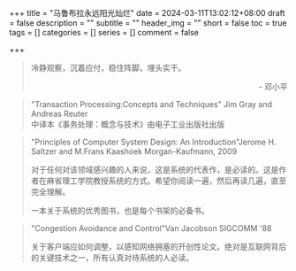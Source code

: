 +++
title = "马鲁布拉永远阳光灿烂"
date = 2024-03-11T13:02:12+08:00
draft = false
description = ""
subtitle = ""
header_img = ""
short = false
toc = true
tags = []
categories = []
series = []
comment = false

+++


> 冷静观察，沉着应付，稳住阵脚，埋头实干。
> <p align="right">- 邓小平</p>

> "Transaction Processing:Concepts and Techniques" Jim Gray and Andreas Reuter<br>
> 中译本《事务处理：概念与技术》由电子工业出版社出版

>"Principles of Computer System Design: An Introduction"Jerome H. Saltzer and M.Frans Kaashoek Morgan-Kaufmann, 2009
>
>对于任何对该领域感兴趣的人来说，这是系统的代表作，是必读的。这是作者在麻省理工学院教授系统的方式。希望你阅读一遍，然后再读几遍，直至完全理解。
>
>一本关于系统的优秀图书，也是每个书架的必备书。

> "Congestion Avoidance and Control"Van Jacobson SIGCOMM '88
>
> 关于客户端应如何调整，以感知网络拥塞的开创性论文。绝对是互联网背后的关键技术之一，所有认真对待系统的人必读。
